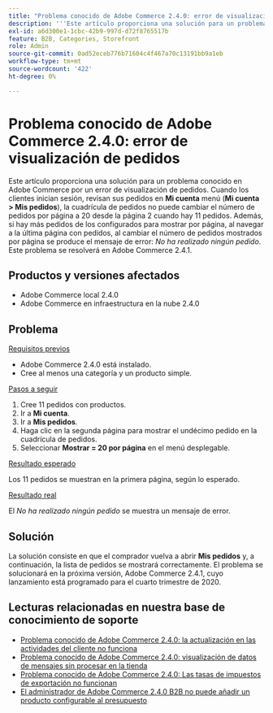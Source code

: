 ```yaml
---
title: "Problema conocido de Adobe Commerce 2.4.0: error de visualización de pedidos"
description: '''Este artículo proporciona una solución para un problema conocido en Adobe Commerce por un error de visualización de pedidos. Cuando los clientes que iniciaron sesión revisan sus pedidos en el menú **Mi cuenta** (**Mi cuenta &gt; Mis pedidos**), la cuadrícula de pedidos no puede cambiar el número de pedidos por página a 20 desde la página 2 cuando hay 11 pedidos. Además, si hay más pedidos de los configurados para mostrar por página, al navegar a la última página con pedidos, al cambiar el número de pedidos mostrados por página se produce el mensaje de error: * No ha realizado ningún pedido*. Este problema se resolverá en Adobe Commerce 2.4.1."'
exl-id: a6d300e1-1cbc-42b9-997d-d72f8765517b
feature: B2B, Categories, Storefront
role: Admin
source-git-commit: 0ad52eceb776b71604c4f467a70c13191bb9a1eb
workflow-type: tm+mt
source-wordcount: '422'
ht-degree: 0%

---
```


# Problema conocido de Adobe Commerce 2.4.0: error de visualización de pedidos

Este artículo proporciona una solución para un problema conocido en Adobe Commerce por un error de visualización de pedidos. Cuando los clientes inician sesión, revisan sus pedidos en **Mi cuenta** menú (**Mi cuenta > Mis pedidos**), la cuadrícula de pedidos no puede cambiar el número de pedidos por página a 20 desde la página 2 cuando hay 11 pedidos. Además, si hay más pedidos de los configurados para mostrar por página, al navegar a la última página con pedidos, al cambiar el número de pedidos mostrados por página se produce el mensaje de error: *No ha realizado ningún pedido*. Este problema se resolverá en Adobe Commerce 2.4.1.

## Productos y versiones afectados

* Adobe Commerce local 2.4.0
* Adobe Commerce en infraestructura en la nube 2.4.0

## Problema

<u>Requisitos previos</u>

* Adobe Commerce 2.4.0 está instalado.
* Cree al menos una categoría y un producto simple.

<u>Pasos a seguir</u>

1. Cree 11 pedidos con productos.
1. Ir a **Mi cuenta**.
1. Ir a **Mis pedidos**.
1. Haga clic en la segunda página para mostrar el undécimo pedido en la cuadrícula de pedidos.
1. Seleccionar **Mostrar = 20 por página** en el menú desplegable.

<u>Resultado esperado</u>

Los 11 pedidos se muestran en la primera página, según lo esperado.

<u>Resultado real</u>

El *No ha realizado ningún pedido* se muestra un mensaje de error.

## Solución

La solución consiste en que el comprador vuelva a abrir **Mis pedidos** y, a continuación, la lista de pedidos se mostrará correctamente. El problema se solucionará en la próxima versión, Adobe Commerce 2.4.1, cuyo lanzamiento está programado para el cuarto trimestre de 2020.

## Lecturas relacionadas en nuestra base de conocimiento de soporte

* [Problema conocido de Adobe Commerce 2.4.0: la actualización en las actividades del cliente no funciona](/help/troubleshooting/miscellaneous/magento-2-4-0-refresh-on-customer-activities-does-not-work.md)
* [Problema conocido de Adobe Commerce 2.4.0: visualización de datos de mensajes sin procesar en la tienda](/help/troubleshooting/storefront/magento-2-4-0-issue-storefront-raw-message-data-display.md)
* [Problema conocido de Adobe Commerce 2.4.0: Las tasas de impuestos de exportación no funcionan](/help/troubleshooting/miscellaneous/magento-2-4-0-known-issue-export-tax-rates-does-not-work.md)
* [El administrador de Adobe Commerce 2.4.0 B2B no puede añadir un producto configurable al presupuesto](/help/troubleshooting/miscellaneous/magento-2-4-0-b2b-admin-can-t-add-configurable-product-to-quote.md)
